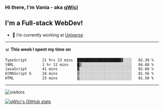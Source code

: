 ### Hi there, I'm Vania - aka [qWici][website]

## I'm a Full-stack WebDev!
- 🔭 I’m currently working at [Universe][universe]

---

📊 **This week I spent my time on**
<!--START_SECTION:waka-->

```txt
TypeScript       21 hrs 23 mins  ████████████████████▓░░░░   82.39 %
YAML             1 hr 12 mins    █▒░░░░░░░░░░░░░░░░░░░░░░░   04.68 %
JavaScript       41 mins         ▓░░░░░░░░░░░░░░░░░░░░░░░░   02.68 %
ECMAScript 6     24 mins         ▒░░░░░░░░░░░░░░░░░░░░░░░░   01.56 %
HTML             23 mins         ▒░░░░░░░░░░░░░░░░░░░░░░░░   01.50 %
```

<!--END_SECTION:waka-->

---

![visitors](https://visitor-badge.glitch.me/badge?page_id=qWici)


[![qWici's GitHub stats](https://github-readme-stats.vercel.app/api?username=qWici)](https://github.com/qWici/github-readme-stats)

[website]: https://devkucher.com
[twitter]: https://twitter.com/KucherDev
[linkedin]: https://www.linkedin.com/in/ivankucher
[universe]: https://universeapps.limited
